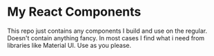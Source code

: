 # My React Components

This repo just contains any components I build and use on the regular. Doesn't contain anything fancy. In most cases I find what i need from libraries like Material UI. Use as you please.
